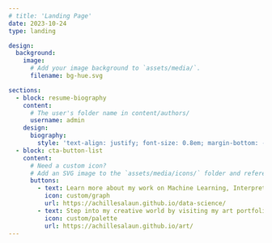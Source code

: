 ```yaml
---
# title: 'Landing Page'
date: 2023-10-24
type: landing

design:
  background:
    image:
      # Add your image background to `assets/media/`.
      filename: bg-hue.svg

sections:
  - block: resume-biography
    content:
      # The user's folder name in content/authors/
      username: admin
    design:
      biography:
        style: 'text-align: justify; font-size: 0.8em; margin-bottom: -150px;'
  - block: cta-button-list
    content:
      # Need a custom icon?
      # Add an SVG image to the `assets/media/icons/` folder and reference it in the `icon` field below
      buttons:
        - text: Learn more about my work on Machine Learning, Interpretable AI, and Web Semantic.
          icon: custom/graph
          url: https://achillesalaun.github.io/data-science/
        - text: Step into my creative world by visiting my art portfolio.
          icon: custom/palette
          url: https://achillesalaun.github.io/art/
---
```

